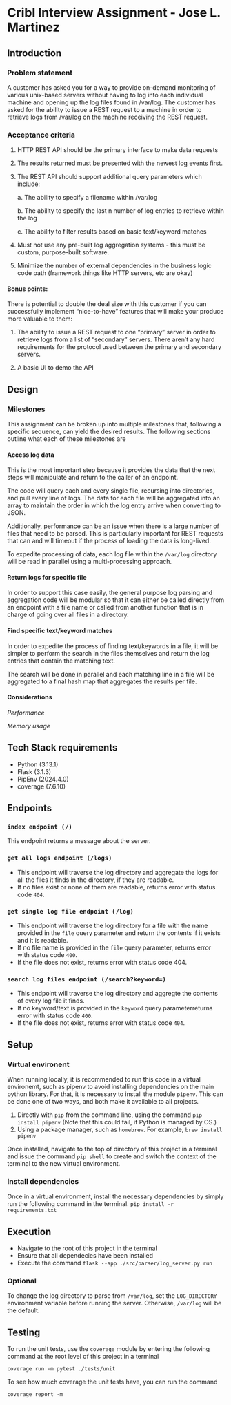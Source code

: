 # Cribl Interview Assignment - Jose L. Martinez

## Introduction

### Problem statement

A customer has asked you for a way to provide on-demand monitoring of various unix-based servers without having to log into each individual machine and opening up the log files found in /var/log. The customer has asked for the ability to issue a REST request to a machine in order to retrieve logs from /var/log on the machine receiving the REST request.

### Acceptance criteria

1. HTTP REST API should be the primary interface to make data requests

2. The results returned must be presented with the newest log events first.

3. The REST API should support additional query parameters which include:

    a. The ability to specify a filename within /var/log

    b. The ability to specify the last n number of log entries to retrieve within the log

    c. The ability to filter results based on basic text/keyword matches
  
4. Must not use any pre-built log aggregation systems - this must be custom, purpose-built software.

5. Minimize the number of external dependencies in the business logic code path (framework things like HTTP servers, etc are okay)

#### Bonus points:
There is potential to double the deal size with this customer if you can successfully implement “nice-to-have” features that will make your produce more valuable to them:

1. The ability to issue a REST request to one “primary” server in order to retrieve logs from a list of “secondary” servers. There aren’t any hard requirements for the protocol used between the primary and secondary servers.

2. A basic UI to demo the API

## Design 

### Milestones

This assignment can be broken up into multiple milestones that, following a specific sequence, can yield the desired results. The following sections outline what each of these milestones are  

#### Access log data
This is the most important step because it provides the data that the next steps will manipulate and return to the caller of an endpoint. 

The code will query each and every single file, recursing into directories, and pull every line of logs. The data for each file will be aggregated into an array to maintain the order in which the log entry arrive when converting to JSON. 

Additionally, performance can be an issue when there is a large number of files that need to be parsed. This is particularly important for REST requests that can and will timeout if the process of loading the data is long-lived. 

To expedite processing of data, each log file within the `/var/log` directory will be read in parallel using a multi-processing approach. 

#### Return logs for specific file
In order to support this case easily, the general purpose log parsing and aggregation code will be modular so that it can either be called directly from an endpoint with a file name or called from another function that is in charge of going over all files in a directory. 

#### Find specific text/keyword matches
In order to expedite the process of finding text/keywords in a file, it will be simpler to perform the search in the files themselves and return the log entries that contain the matching text. 

The search will be done in parallel and each matching line in a file will be aggregated to a final hash map that aggregates the results per file.

#### Considerations 

 *Performance*


 *Memory usage*

## Tech Stack requirements
- Python (3.13.1)
- Flask (3.1.3)
- PipEnv (2024.4.0)
- coverage (7.6.10)

## Endpoints
### `index endpoint (/)`
This endpoint returns a message about the server. 

### `get all logs endpoint (/logs)`
- This endpoint will traverse the log directory and aggregate the logs for all the files it finds in the directory, if they are readable. 
- If no files exist or none of them are readable, returns error with status code `404`.

### `get single log file endpoint (/log)`
- This endpoint will traverse the log directory for a file with the name provided in the `file` query parameter and return the contents if it exists and it is readable. 
- If no file name is provided in the `file` query parameter, returns error with status code `400`.
- If the file does not exist, returns error with status code 404.

### `search log files endpoint (/search?keyword=)`
- This endpoint will traverse the log directory and aggregte the contents of every log file it finds. 
- If no keyword/text is provided in the `keyword` query parameterreturns error with status code `400`.
- If the file does not exist, returns error with status code `404`.

## Setup 
### Virtual environent
When running locally, it is recommended to run this code in a virtual environemt, such as pipenv to avoid installing dependencies on the main python library. For that, it is necessary to install the module `pipenv`. This can be done one of two ways, and both make it available to all projects.

1. Directly with `pip` from the command line, using the command `pip install pipenv` (Note that this could fail, if Python is managed by OS.)
2. Using a package manager, such as `homebrew`. For example, `brew install pipenv`

Once installed, navigate to the top of directory of this project in a terminal and issue the command `pip shell` to create and switch the context of the terminal to the new virtual environment. 

### Install dependencies
Once in a virtual environment, install the necessary dependencies by simply run the following command in the terminal. 
`pip install -r requirements.txt`

## Execution
- Navigate to the root of this project in the terminal
- Ensure that all dependecies have been installed
- Execute the command `flask --app ./src/parser/log_server.py run`

### Optional
To change the log directory to parse from `/var/log`, set the `LOG_DIRECTORY` environment variable before running the server. Otherwise, `/var/log` will be the default. 

## Testing

To run the unit tests, use the `coverage` module by entering the following command at the root level of this project in a terminal

`coverage run -m pytest ./tests/unit`

To see how much coverage the unit tests have, you can run the command

`coverage report -m`
